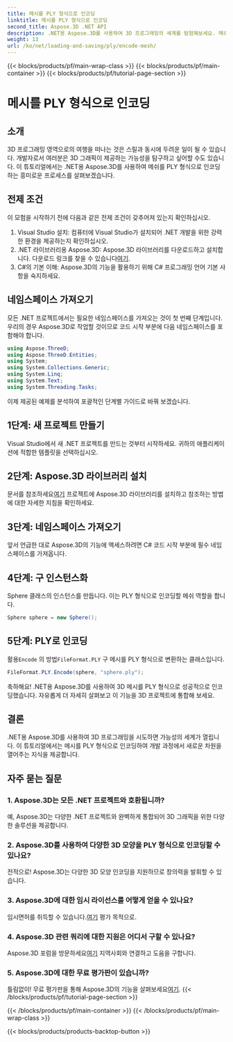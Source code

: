 ```yaml
---
title: 메시를 PLY 형식으로 인코딩
linktitle: 메시를 PLY 형식으로 인코딩
second_title: Aspose.3D .NET API
description: .NET용 Aspose.3D를 사용하여 3D 프로그래밍의 세계를 탐험해보세요. 메쉬를 PLY 형식으로 쉽게 인코딩하는 방법을 알아보세요. 개발 게임을 향상시키세요!
weight: 13
url: /ko/net/loading-and-saving/ply/encode-mesh/
---
```


{{< blocks/products/pf/main-wrap-class >}}
{{< blocks/products/pf/main-container >}}
{{< blocks/products/pf/tutorial-page-section >}}

# 메시를 PLY 형식으로 인코딩

## 소개
3D 프로그래밍 영역으로의 여행을 떠나는 것은 스릴과 동시에 두려운 일이 될 수 있습니다. 개발자로서 여러분은 3D 그래픽이 제공하는 가능성을 탐구하고 싶어할 수도 있습니다. 이 튜토리얼에서는 .NET용 Aspose.3D를 사용하여 메쉬를 PLY 형식으로 인코딩하는 흥미로운 프로세스를 살펴보겠습니다.
## 전제 조건
이 모험을 시작하기 전에 다음과 같은 전제 조건이 갖추어져 있는지 확인하십시오.
1. Visual Studio 설치: 컴퓨터에 Visual Studio가 설치되어 .NET 개발을 위한 강력한 환경을 제공하는지 확인하십시오.
2. .NET 라이브러리용 Aspose.3D: Aspose.3D 라이브러리를 다운로드하고 설치합니다. 다운로드 링크를 찾을 수 있습니다[여기](https://releases.aspose.com/3d/net/).
3. C#의 기본 이해: Aspose.3D의 기능을 활용하기 위해 C# 프로그래밍 언어 기본 사항을 숙지하세요.
## 네임스페이스 가져오기
모든 .NET 프로젝트에서는 필요한 네임스페이스를 가져오는 것이 첫 번째 단계입니다. 우리의 경우 Aspose.3D로 작업할 것이므로 코드 시작 부분에 다음 네임스페이스를 포함해야 합니다.
```csharp
using Aspose.ThreeD;
using Aspose.ThreeD.Entities;
using System;
using System.Collections.Generic;
using System.Linq;
using System.Text;
using System.Threading.Tasks;
```
이제 제공된 예제를 분석하여 포괄적인 단계별 가이드로 바꿔 보겠습니다.
## 1단계: 새 프로젝트 만들기
Visual Studio에서 새 .NET 프로젝트를 만드는 것부터 시작하세요. 귀하의 애플리케이션에 적합한 템플릿을 선택하십시오.
## 2단계: Aspose.3D 라이브러리 설치
 문서를 참조하세요[여기](https://reference.aspose.com/3d/net/) 프로젝트에 Aspose.3D 라이브러리를 설치하고 참조하는 방법에 대한 자세한 지침을 확인하세요.
## 3단계: 네임스페이스 가져오기
앞서 언급한 대로 Aspose.3D의 기능에 액세스하려면 C# 코드 시작 부분에 필수 네임스페이스를 가져옵니다.
## 4단계: 구 인스턴스화
Sphere 클래스의 인스턴스를 만듭니다. 이는 PLY 형식으로 인코딩할 메쉬 역할을 합니다.
```csharp
Sphere sphere = new Sphere();
```
## 5단계: PLY로 인코딩
 활용`Encode` 의 방법`FileFormat.PLY` 구 메시를 PLY 형식으로 변환하는 클래스입니다.
```csharp
FileFormat.PLY.Encode(sphere, "sphere.ply");
```
축하해요! .NET용 Aspose.3D를 사용하여 3D 메시를 PLY 형식으로 성공적으로 인코딩했습니다. 자유롭게 더 자세히 살펴보고 이 기능을 3D 프로젝트에 통합해 보세요.
## 결론
.NET용 Aspose.3D를 사용하여 3D 프로그래밍을 시도하면 가능성의 세계가 열립니다. 이 튜토리얼에서는 메시를 PLY 형식으로 인코딩하여 개발 과정에서 새로운 차원을 열어주는 지식을 제공합니다.
## 자주 묻는 질문
### 1. Aspose.3D는 모든 .NET 프로젝트와 호환됩니까?
예, Aspose.3D는 다양한 .NET 프로젝트와 완벽하게 통합되어 3D 그래픽을 위한 다양한 솔루션을 제공합니다.
### 2. Aspose.3D를 사용하여 다양한 3D 모양을 PLY 형식으로 인코딩할 수 있나요?
전적으로! Aspose.3D는 다양한 3D 모양 인코딩을 지원하므로 창의력을 발휘할 수 있습니다.
### 3. Aspose.3D에 대한 임시 라이선스를 어떻게 얻을 수 있나요?
 임시면허를 취득할 수 있습니다.[여기](https://purchase.aspose.com/temporary-license/) 평가 목적으로.
### 4. Aspose.3D 관련 쿼리에 대한 지원은 어디서 구할 수 있나요?
 Aspose.3D 포럼을 방문하세요[여기](https://forum.aspose.com/c/3d/18) 지역사회와 연결하고 도움을 구합니다.
### 5. Aspose.3D에 대한 무료 평가판이 있습니까?
 틀림없이! 무료 평가판을 통해 Aspose.3D의 기능을 살펴보세요[여기](https://releases.aspose.com/).
{{< /blocks/products/pf/tutorial-page-section >}}

{{< /blocks/products/pf/main-container >}}
{{< /blocks/products/pf/main-wrap-class >}}

{{< blocks/products/products-backtop-button >}}
